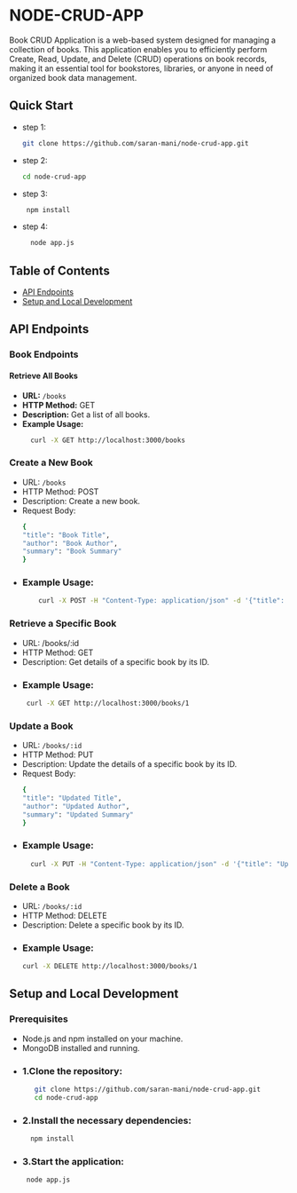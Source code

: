 # NODE-CRUD-APP

Book CRUD Application is a web-based system designed for managing a collection of books. This application enables you to efficiently perform Create, Read, Update, and Delete (CRUD) operations on book records, making it an essential tool for bookstores, libraries, or anyone in need of organized book data management.

## Quick Start
- step 1:
  ```bash
  git clone https://github.com/saran-mani/node-crud-app.git
- step 2:
  ```bash
  cd node-crud-app
- step 3:
  ```bash
   npm install
- step 4:
  ```bash
    node app.js
## Table of Contents

- [API Endpoints](#api-endpoints)
- [Setup and Local Development](#setup-and-local-development)

## API Endpoints

### Book Endpoints

#### Retrieve All Books

- **URL:** `/books`
- **HTTP Method:** GET
- **Description:** Get a list of all books.
- **Example Usage:**
  ```bash
    curl -X GET http://localhost:3000/books
### Create a New Book
- URL: `/books`
- HTTP Method: POST
- Description: Create a new book.
- Request Body:
  ```bash
  {
  "title": "Book Title",
  "author": "Book Author",
  "summary": "Book Summary"
  }
- ### Example Usage:
  ```bash
      curl -X POST -H "Content-Type: application/json" -d '{"title": "Book Title", "author": "Book Author", "summary": "Book Summary"}' http://localhost:3000/books
### Retrieve a Specific Book
- URL: /books/:id
- HTTP Method: GET
- Description: Get details of a specific book by its ID.
- ### Example Usage:
  ```bash
   curl -X GET http://localhost:3000/books/1

### Update a Book
- URL: `/books/:id`
- HTTP Method: PUT
- Description: Update the details of a specific book by its ID.
- Request Body:
  ```bash
  {
  "title": "Updated Title",
  "author": "Updated Author",
  "summary": "Updated Summary"
  }
- ### Example Usage:
  ```bash
    curl -X PUT -H "Content-Type: application/json" -d '{"title": "Updated Title", "author": "Updated Author", "summary": "Updated Summary"}' http://localhost:3000/books/1
### Delete a Book
- URL: `/books/:id`
- HTTP Method: DELETE
- Description: Delete a specific book by its ID.
- ### Example Usage:
  ```bash
  curl -X DELETE http://localhost:3000/books/1

## Setup and Local Development
### Prerequisites
- Node.js and npm installed on your machine.
- MongoDB installed and running.
- ### 1.Clone the repository:
  ```bash
     git clone https://github.com/saran-mani/node-crud-app.git
     cd node-crud-app
  
- ### 2.Install the necessary dependencies:
   ```bash 
     npm install
- ### 3.Start the application:
   ```bash
    node app.js
